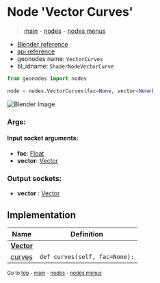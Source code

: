 # Node 'Vector Curves'

> [main](../structure.md) - [nodes](nodes.md) - [nodes menus](nodes_menus.md)

- [Blender reference](https://docs.blender.org/manual/en/latest/modeling/geometry_nodes/vector/vector_curves.html)
- [api reference](https://docs.blender.org/api/current/bpy.types.ShaderNodeVectorCurve.html)
- geonodes name: `VectorCurves`
- bl_idname: `ShaderNodeVectorCurve`

```python
from geonodes import nodes

node = nodes.VectorCurves(fac=None, vector=None)
```

![Blender Image](https://docs.blender.org/manual/en/latest/_images/node-types_ShaderNodeVectorCurve.webp)

### Args:

#### Input socket arguments:

- **fac**: [Float](Float.md)
- **vector**: [Vector](Vector.md)

### Output sockets:

- **vector** : [Vector](Vector.md)

## Implementation

| Name | Definition |
|------|------------|
| **[Vector](Vector.md)** |
| [curves](Vector.md#curves) | `def curves(self, fac=None):` |

<sub>Go to [top](#node-Vector-Curves) - [main](../structure.md) - [nodes](nodes.md) - [nodes menus](nodes_menus.md)</sub>


